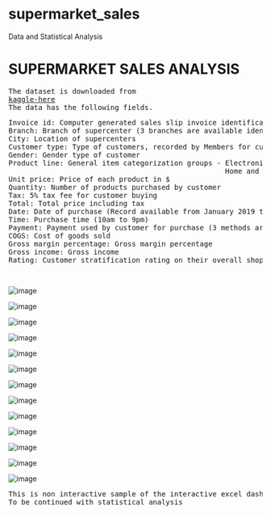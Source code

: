 # supermarket_sales
Data and Statistical Analysis 
<h1>SUPERMARKET SALES ANALYSIS</h1> 
<pre>
The dataset is downloaded from
<a href ="https://www.kaggle.com/datasets/aungpyaeap/supermarket-sales">kaggle-here</a>
The data has the following fields.
<pre>
Invoice id: Computer generated sales slip invoice identification number
Branch: Branch of supercenter (3 branches are available identified by A, B and C).
City: Location of supercenters
Customer type: Type of customers, recorded by Members for customers using member card and Normal for without member card.
Gender: Gender type of customer
Product line: General item categorization groups - Electronic accessories, Fashion accessories, Food and beverages, Health and beauty,
                                                   Home and lifestyle, Sports and travel
Unit price: Price of each product in $
Quantity: Number of products purchased by customer
Tax: 5% tax fee for customer buying
Total: Total price including tax
Date: Date of purchase (Record available from January 2019 to March 2019)
Time: Purchase time (10am to 9pm)
Payment: Payment used by customer for purchase (3 methods are available – Cash, Credit card and Ewallet)
COGS: Cost of goods sold
Gross margin percentage: Gross margin percentage
Gross income: Gross income
Rating: Customer stratification rating on their overall shopping experience (On a scale of 1 to 10)
</pre>
</pre>

![image](https://github.com/pooja614/supermarket_sales/assets/69869583/a1a5aabb-7ac7-4a5b-825e-21026e23b68d)

![image](https://github.com/pooja614/supermarket_sales/assets/69869583/383f8196-d908-40ae-82c3-a8a2ee0c00b0)

![image](https://github.com/pooja614/supermarket_sales/assets/69869583/34a35fc6-dc40-4c6b-b8c8-986b3c2bf364)

![image](https://github.com/pooja614/supermarket_sales/assets/69869583/bbb4af8d-cf50-4ac9-8201-73917820b951)


![image](https://github.com/pooja614/supermarket_sales/assets/69869583/f81c3ca6-b9b9-4991-881a-0cb362f8beb4)

![image](https://github.com/pooja614/supermarket_sales/assets/69869583/e83a93f4-4d65-4170-858b-901fc3fb5c30)


![image](https://github.com/pooja614/supermarket_sales/assets/69869583/c1252bd6-1bc5-4c81-9fc3-709a86341569) 

![image](https://github.com/pooja614/supermarket_sales/assets/69869583/de04c24e-ebc7-437c-89bc-86233dcc7391) 

![image](https://github.com/pooja614/supermarket_sales/assets/69869583/fbf1ab86-0fd2-4e76-8cb1-1d91b1173019) 

![image](https://github.com/pooja614/supermarket_sales/assets/69869583/2fb5c51d-f9ab-4d52-91d3-f2194e1390bf) 

![image](https://github.com/pooja614/supermarket_sales/assets/69869583/aa34666c-3da2-4a70-90af-412434808fa3)  


![image](https://github.com/pooja614/supermarket_sales/assets/69869583/4a90899f-8fba-4e4f-a396-30c55681eadd)


![image](https://github.com/pooja614/supermarket_sales/assets/69869583/72df0ef1-4dd3-4b47-bf77-cc904aa5c734)


<pre>This is non interactive sample of the interactive excel dashboard of the project
To be continued with statistical analysis</pre>

